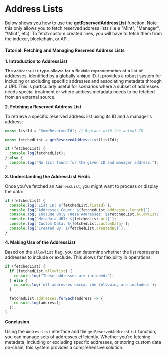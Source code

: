 # Address Lists

Below shows you how to use the **getReservedAddressList** function. Note this only allows you to fetch reserved address lists (i.e.e "Mint", "Manager", "!Mint", etc). To fetch custom created ones, you will have to fetch them from the indexer, blockchain, or API.

#### Tutorial: Fetching and Managing Reserved Address Lists

**1. Introduction to AddressList**

The `AddressList` type allows for a flexible representation of a list of addresses, identified by a globally unique ID. It provides a robust system for including or excluding specific addresses and associating metadata through a URI. This is particularly useful for scenarios where a subset of addresses needs special treatment or where address metadata needs to be fetched from an external source.

**2. Fetching a Reserved Address List**

To retrieve a specific reserved address list using its ID and a manager's address:

```typescript
const listId = "SomeReservedId"; // Replace with the actual ID

const fetchedList = getReservedAddressList(listId);

if (fetchedList) {
  console.log(fetchedList);
} else {
  console.log("No list found for the given ID and manager address.");
}
```

**3. Understanding the AddressList Fields**

Once you've fetched an `AddressList`, you might want to process or display the data:

```typescript
if (fetchedList) {
  console.log(`List ID: ${fetchedList.listId}`);
  console.log(`Addresses Count: ${fetchedList.addresses.length}`);
  console.log(`Include Only These Addresses: ${fetchedList.allowlist}`);
  console.log(`Metadata URI: ${fetchedList.uri}`);
  console.log(`Custom Data: ${fetchedList.customData}`);
  console.log(`Created By: ${fetchedList.createdBy}`);
}
```

**4. Making Use of the AddressList**

Based on the `allowlist` flag, you can determine whether the list represents addresses to include or exclude. This allows for flexibility in operations:

```typescript
if (fetchedList) {
  if (fetchedList.allowlist) {
    console.log("These addresses are included:");
  } else {
    console.log("All addresses except the following are included:");
  }

  fetchedList.addresses.forEach(address => {
    console.log(address);
  });
}
```

**Conclusion**

Using the `AddressList` interface and the `getReservedAddressList` function, you can manage sets of addresses efficiently. Whether you're fetching metadata, including or excluding specific addresses, or storing custom data on-chain, this system provides a comprehensive solution.
